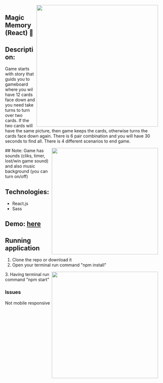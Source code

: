 <img src="https://user-images.githubusercontent.com/102720711/205870474-dac0c1ff-3eeb-4695-9ae3-d1fd776ebcb8.png" width = "400" align="right" /> 
 
## Magic Memory (React) :crystal_ball:
## Description: 
Game starts with story that guids you to gameboard where you wil have 12 cards face down and you need take turns to turn over two cards. If the two cards will have the same picture, then game keeps the cards,
otherwise turns the cards face down again. There is 6 pair combination and you will have 30 seconds to find all. There is 4 different scenarios to end game.</br>

<img src="https://user-images.githubusercontent.com/102720711/205870890-b0ce68aa-c905-4901-b218-ec120e5b8627.png" width = "350" align="right" />
## Note: 
Game has sounds (cliks, timer, lost/win game sound) and also music background (you can turn on/off)

## Technologies:
- React.js
- Sass

 ## Demo: [here](https://magic-memory-ldz0.onrender.com) </br>

## Running application
1. Clone the repo or download it
2. Open your terminal  run command "npm install"
<img src="https://user-images.githubusercontent.com/102720711/205870699-bf3ce9b0-a659-452c-95a2-65f011a9a5fd.png" width = "350" align="right" /> 
3. Having terminal run command "npm start"

### Issues
Not mobile responsive
